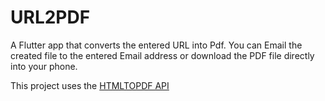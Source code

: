 # URL2PDF

A Flutter app that converts the entered URL into Pdf. You can Email the created file to the entered Email address or download the PDF file directly into your phone.

This project uses the [HTMLTOPDF API](https://html2pdf.app/)






